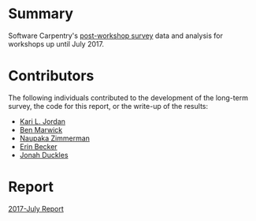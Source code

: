 # Summary
Software Carpentry's [post-workshop survey](https://github.com/carpentries/assessment/blob/master/learner-assessment/software-carpentry/surveys/postsurvey.pdf) data and analysis for workshops up until July 2017.

# Contributors
The following individuals contributed to the development of the long-term survey, the code for this report, or the write-up of the results: 
+ [Kari L. Jordan](https://github.com/kariljordan) 
+ [Ben Marwick](https://github.com/benmarwick) 
+ [Naupaka Zimmerman](https://github.com/naupaka) 
+ [Erin Becker](https://github.com/ErinBecker) 
+ [Jonah Duckles](https://github.com/jduckles)   

# Report 
[2017-July Report](https://carpentries.github.io/assessment/learner-assessment/software-carpentry/postworkshop/2017-July/2017-July-post.html)
